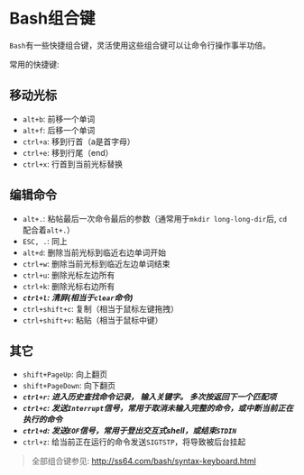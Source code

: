 # Bash组合键

``Bash``有一些快捷组合键，灵活使用这些组合键可以让命令行操作事半功倍。

常用的快捷键:

## 移动光标

* `alt+b`: 前移一个单词
* `alt+f`: 后移一个单词
* `ctrl+a`: 移到行首（a是首字母）
* `ctrl+e`: 移到行尾（end）
* `ctrl+x`: 行首到当前光标替换

## 编辑命令
* `alt+.`: 粘帖最后一次命令最后的参数（通常用于`mkdir long-long-dir`后, `cd`配合着`alt+.`）
* `ESC, .`: 同上
* `alt+d`: 删除当前光标到临近右边单词开始
* `ctrl+w`: 删除当前光标到临近左边单词结束
* `ctrl+u`: 删除光标左边所有
* `ctrl+k`: 删除光标右边所有
* ***`ctrl+l`: 清屏(相当于``clear``命令)***
* `ctrl+shift+c`: 复制（相当于鼠标左键拖拽）
* `ctrl+shift+v`: 粘贴（相当于鼠标中键）

## 其它

* `shift+PageUp`: 向上翻页
* `shift+PageDown`: 向下翻页
* ***`ctrl+r`: 进入历史查找命令记录， 输入关键字。 多次按返回下一个匹配项***
* ***`ctrl+c`: 发送``Interrupt``信号，常用于取消未输入完整的命令，或中断当前正在执行的命令***
* ***`ctrl+d`: 发送``EOF``信号，常用于登出交互式shell，或结束``STDIN``***
* `ctrl+z`: 给当前正在运行的命令发送``SIGTSTP``，将导致被后台挂起

> 全部组合键参见: http://ss64.com/bash/syntax-keyboard.html
